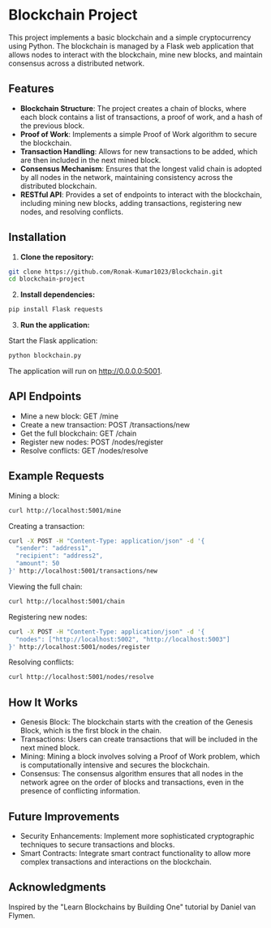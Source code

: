 # Blockchain Project

This project implements a basic blockchain and a simple cryptocurrency using Python. The blockchain is managed by a Flask web application that allows nodes to interact with the blockchain, mine new blocks, and maintain consensus across a distributed network.

## Features

- **Blockchain Structure**: The project creates a chain of blocks, where each block contains a list of transactions, a proof of work, and a hash of the previous block.
- **Proof of Work**: Implements a simple Proof of Work algorithm to secure the blockchain.
- **Transaction Handling**: Allows for new transactions to be added, which are then included in the next mined block.
- **Consensus Mechanism**: Ensures that the longest valid chain is adopted by all nodes in the network, maintaining consistency across the distributed blockchain.
- **RESTful API**: Provides a set of endpoints to interact with the blockchain, including mining new blocks, adding transactions, registering new nodes, and resolving conflicts.

## Installation

1. **Clone the repository:**

```bash
git clone https://github.com/Ronak-Kumar1023/Blockchain.git
cd blockchain-project
```

2. **Install dependencies:**

```bash
pip install Flask requests
```

3. **Run the application:**

Start the Flask application:
```bash
python blockchain.py
```

The application will run on http://0.0.0.0:5001.

## API Endpoints
- Mine a new block: GET /mine
- Create a new transaction: POST /transactions/new
- Get the full blockchain: GET /chain
- Register new nodes: POST /nodes/register
- Resolve conflicts: GET /nodes/resolve

## Example Requests
Mining a block:

```bash
curl http://localhost:5001/mine
```

Creating a transaction:

```bash
curl -X POST -H "Content-Type: application/json" -d '{
  "sender": "address1",
  "recipient": "address2",
  "amount": 50
}' http://localhost:5001/transactions/new
```


Viewing the full chain:

```bash
curl http://localhost:5001/chain
```

Registering new nodes:

```bash
curl -X POST -H "Content-Type: application/json" -d '{
  "nodes": ["http://localhost:5002", "http://localhost:5003"]
}' http://localhost:5001/nodes/register
```

Resolving conflicts:

```bash
curl http://localhost:5001/nodes/resolve
```

## How It Works
- Genesis Block: The blockchain starts with the creation of the Genesis Block, which is the first block in the chain.
- Transactions: Users can create transactions that will be included in the next mined block.
- Mining: Mining a block involves solving a Proof of Work problem, which is computationally intensive and secures the blockchain.
- Consensus: The consensus algorithm ensures that all nodes in the network agree on the order of blocks and transactions, even in the presence of conflicting information.


## Future Improvements
- Security Enhancements: Implement more sophisticated cryptographic techniques to secure transactions and blocks.
- Smart Contracts: Integrate smart contract functionality to allow more complex transactions and interactions on the blockchain.

## Acknowledgments
Inspired by the "Learn Blockchains by Building One" tutorial by Daniel van Flymen.
